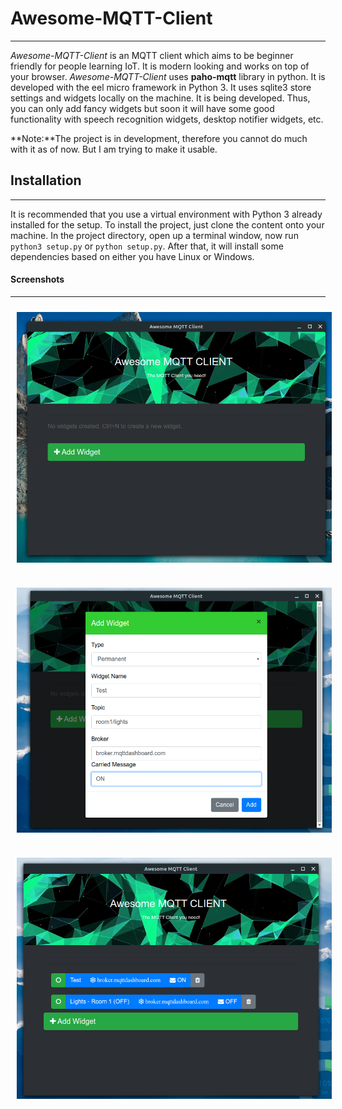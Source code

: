 # Awesome-MQTT-Client
---
_Awesome-MQTT-Client_ is an MQTT client which aims to be beginner friendly for people learning IoT.
It is modern looking and works on top of your browser. _Awesome-MQTT-Client_ uses **paho-mqtt** library in python.
It is developed with the eel micro framework in Python 3. It uses sqlite3 store settings and widgets locally on the machine.
It is being developed. Thus, you can only add fancy widgets but soon it will have some good functionality with speech recognition widgets,
desktop notifier widgets, etc.

**Note:**The project is in development, therefore you cannot do much with it as of now. But I am trying to make it usable.

## Installation
---
It is recommended that you use a virtual environment with Python 3 already installed for the setup.
To install the project, just clone the content onto your machine.
In the project directory, open up a terminal window, now run `python3 setup.py` or `python setup.py`.
After that, it will install some dependencies based on either you have Linux or Windows.

#### Screenshots
---
<img src="screenshots/shot-1.png"
     alt="Markdown Monster icon"
     width="800px"
     style="float: left; margin: 10px 30px 30px 10px;" />
<img src="screenshots/shot-2.png"
     alt="Markdown Monster icon"
     width="800px"
     style="float: left; margin: 10px 30px 30px 10px;" />
<img src="screenshots/shot-3.png"
     alt="Markdown Monster icon"
     width="800px"
     style="float: left; margin: 10px 30px 30px 10px;" />
